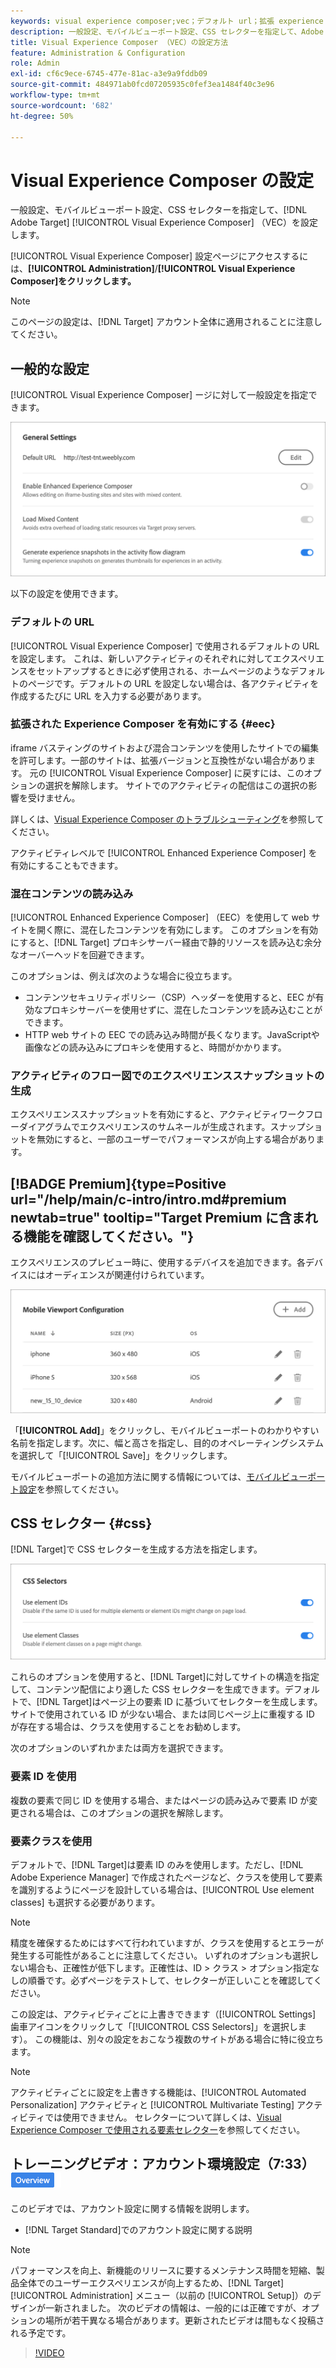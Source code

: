 ```yaml
---
keywords: visual experience composer;vec；デフォルト url；拡張 experience composer;eec；混在コンテンツ；エクスペリエンススナップショット；モバイルビューポート；css;css セレクター
description: 一般設定、モバイルビューポート設定、CSS セレクターを指定して、Adobe [!DNL Target] Visual Experience Composer （VEC）を設定する方法を説明します。
title: Visual Experience Composer （VEC）の設定方法
feature: Administration & Configuration
role: Admin
exl-id: cf6c9ece-6745-477e-81ac-a3e9a9fddb09
source-git-commit: 484971ab0fcd07205935c0fef3ea1484f40c3e96
workflow-type: tm+mt
source-wordcount: '682'
ht-degree: 50%

---
```


# Visual Experience Composer の設定

一般設定、モバイルビューポート設定、CSS セレクターを指定して、[!DNL Adobe Target] [!UICONTROL Visual Experience Composer] （VEC）を設定します。

[!UICONTROL Visual Experience Composer] 設定ページにアクセスするには、**[!UICONTROL Administration]**/**[!UICONTROL Visual Experience Composer]をクリックします。**

>[!NOTE]
>
>このページの設定は、[!DNL Target] アカウント全体に適用されることに注意してください。

## 一般的な設定

[!UICONTROL Visual Experience Composer] ージに対して一般設定を指定できます。

![ 一般設定セクション ](/help/main/administrating-target/assets/general-settings.png)

以下の設定を使用できます。

### デフォルトの URL

[!UICONTROL Visual Experience Composer] で使用されるデフォルトの URL を設定します。 これは、新しいアクティビティのそれぞれに対してエクスペリエンスをセットアップするときに必ず使用される、ホームページのようなデフォルトのページです。デフォルトの URL を設定しない場合は、各アクティビティを作成するたびに URL を入力する必要があります。

### 拡張された Experience Composer を有効にする {#eec}

iframe バスティングのサイトおよび混合コンテンツを使用したサイトでの編集を許可します。一部のサイトは、拡張バージョンと互換性がない場合があります。 元の [!UICONTROL Visual Experience Composer] に戻すには、このオプションの選択を解除します。 サイトでのアクティビティの配信はこの選択の影響を受けません。

詳しくは、[Visual Experience Composer のトラブルシューティング](/help/main/c-experiences/c-visual-experience-composer/r-troubleshoot-composer/troubleshoot-composer.md)を参照してください。

アクティビティレベルで [!UICONTROL Enhanced Experience Composer] を有効にすることもできます。

### 混在コンテンツの読み込み

[!UICONTROL Enhanced Experience Composer] （EEC）を使用して web サイトを開く際に、混在したコンテンツを有効にします。 このオプションを有効にすると、[!DNL Target] プロキシサーバー経由で静的リソースを読み込む余分なオーバーヘッドを回避できます。

このオプションは、例えば次のような場合に役立ちます。

* コンテンツセキュリティポリシー（CSP）ヘッダーを使用すると、EEC が有効なプロキシサーバーを使用せずに、混在したコンテンツを読み込むことができます。
* HTTP web サイトの EEC での読み込み時間が長くなります。JavaScriptや画像などの読み込みにプロキシを使用すると、時間がかかります。

### アクティビティのフロー図でのエクスペリエンススナップショットの生成

エクスペリエンススナップショットを有効にすると、アクティビティワークフローダイアグラムでエクスペリエンスのサムネールが生成されます。スナップショットを無効にすると、一部のユーザーでパフォーマンスが向上する場合があります。

## [!BADGE Premium]{type=Positive url="/help/main/c-intro/intro.md#premium newtab=true" tooltip="Target Premium に含まれる機能を確認してください。"}

エクスペリエンスのプレビュー時に、使用するデバイスを追加できます。各デバイスにはオーディエンスが関連付けられています。

![ モバイルビューポート設定セクション ](/help/main/administrating-target/assets/mobile-viewport-configuration.png)

「**[!UICONTROL Add]**」をクリックし、モバイルビューポートのわかりやすい名前を指定します。次に、幅と高さを指定し、目的のオペレーティングシステムを選択して「[!UICONTROL Save]」をクリックします。

モバイルビューポートの追加方法に関する情報については、[モバイルビューポート設定](/help/main/c-experiences/c-visual-experience-composer/mobile-viewports.md)を参照してください。

## CSS セレクター {#css}

[!DNL Target]で CSS セレクターを生成する方法を指定します。

![CSS セレクターセクション ](/help/main/administrating-target/assets/css-selectors.png)

これらのオプションを使用すると、[!DNL Target]に対してサイトの構造を指定して、コンテンツ配信により適した CSS セレクターを生成できます。デフォルトで、[!DNL Target]はページ上の要素 ID に基づいてセレクターを生成します。サイトで使用されている ID が少ない場合、または同じページ上に重複する ID が存在する場合は、クラスを使用することをお勧めします。

次のオプションのいずれかまたは両方を選択できます。

### 要素 ID を使用

複数の要素で同じ ID を使用する場合、またはページの読み込みで要素 ID が変更される場合は、このオプションの選択を解除します。

### 要素クラスを使用

デフォルトで、[!DNL Target]は要素 ID のみを使用します。ただし、[!DNL Adobe Experience Manager] で作成されたページなど、クラスを使用して要素を識別するようにページを設計している場合は、[!UICONTROL Use element classes] も選択する必要があります。

>[!NOTE]
>
>精度を確保するためにはすべて行われていますが、クラスを使用するとエラーが発生する可能性があることに注意してください。 いずれのオプションも選択しない場合も、正確性が低下します。正確性は、ID > クラス > オプション指定なしの順番です。必ずページをテストして、セレクターが正しいことを確認してください。

この設定は、アクティビティごとに上書きできます（[!UICONTROL Settings] 歯車アイコンをクリックして「[!UICONTROL CSS Selectors]」を選択します）。 この機能は、別々の設定をおこなう複数のサイトがある場合に特に役立ちます。

>[!NOTE]
>
>アクティビティごとに設定を上書きする機能は、[!UICONTROL Automated Personalization] アクティビティと [!UICONTROL Multivariate Testing] アクティビティでは使用できません。  セレクターについて詳しくは、[Visual Experience Composer で使用される要素セレクター](/help/main/c-experiences/c-visual-experience-composer/vec-selectors.md)を参照してください。

## トレーニングビデオ：アカウント環境設定（7:33） ![ 概要バッジ ](/help/main/assets/overview.png)

このビデオでは、アカウント設定に関する情報を説明します。

* [!DNL Target Standard]でのアカウント設定に関する説明

>[!NOTE]
>
>パフォーマンスを向上、新機能のリリースに要するメンテナンス時間を短縮、製品全体でのユーザーエクスペリエンスが向上するため、[!DNL Target] [!UICONTROL Administration] メニュー（以前の [!UICONTROL Setup]）のデザインが一新されました。 次のビデオの情報は、一般的には正確ですが、オプションの場所が若干異なる場合があります。更新されたビデオは間もなく投稿される予定です。

>[!VIDEO](https://video.tv.adobe.com/v/17379)
